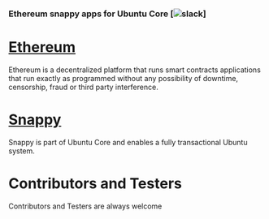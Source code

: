 ### Ethereum snappy apps for Ubuntu Core [![slack](https://ethereum-ru.herokuapp.com/)]
# [Ethereum](https://github.com/ethereum)
Ethereum is a decentralized platform that runs smart contracts applications that run exactly as programmed without any possibility of downtime, censorship, fraud or third party interference.
# [Snappy](https://github.com/ubuntu-core/snappy)
Snappy is part of Ubuntu Core and enables a fully transactional Ubuntu system.

# Contributors and Testers
Contributors and Testers are always welcome
